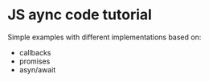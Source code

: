# JS aync code tutorial

Simple examples with different implementations based on:
+ callbacks
+ promises
+ asyn/await
